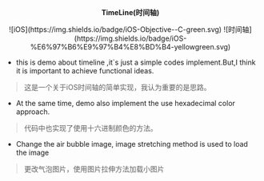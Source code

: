 **<p align="center">TimeLine(时间轴)</p>**
<p align="center">![iOS](https://img.shields.io/badge/iOS-Objective--C-green.svg) ![时间轴](https://img.shields.io/badge/iOS-%E6%97%B6%E9%97%B4%E8%BD%B4-yellowgreen.svg)</p>

- this is demo about timeline ,it`s just a simple codes implement.But,I think it is important to achieve functional ideas.
> 这是一个关于iOS时间轴的简单实现，我认为重要的是思路。 

- At the same time, demo also implement the use hexadecimal color approach.
> 代码中也实现了使用十六进制颜色的方法。

- Change the air bubble image, image stretching method is used to load the image
> 更改气泡图片，使用图片拉伸方法加载小图片